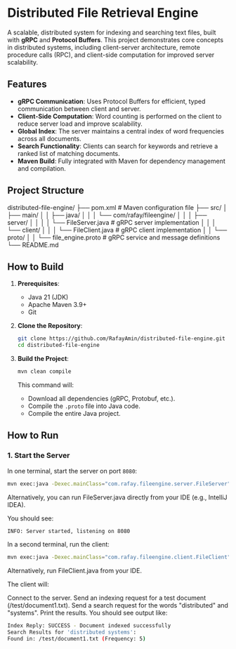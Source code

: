 # Distributed File Retrieval Engine

A scalable, distributed system for indexing and searching text files, built with **gRPC** and **Protocol Buffers**. This project demonstrates core concepts in distributed systems, including client-server architecture, remote procedure calls (RPC), and client-side computation for improved server scalability.

## Features

- **gRPC Communication**: Uses Protocol Buffers for efficient, typed communication between client and server.
- **Client-Side Computation**: Word counting is performed on the client to reduce server load and improve scalability.
- **Global Index**: The server maintains a central index of word frequencies across all documents.
- **Search Functionality**: Clients can search for keywords and retrieve a ranked list of matching documents.
- **Maven Build**: Fully integrated with Maven for dependency management and compilation.

## Project Structure
distributed-file-engine/
├── pom.xml # Maven configuration file
├── src/
│ ├── main/
│ │ ├── java/
│ │ │ └── com/rafay/fileengine/
│ │ │ ├── server/
│ │ │ │ └── FileServer.java # gRPC server implementation
│ │ │ └── client/
│ │ │ └── FileClient.java # gRPC client implementation
│ │ └── proto/
│ │ └── file_engine.proto # gRPC service and message definitions
└── README.md

## How to Build

1.  **Prerequisites**:
    - Java 21 (JDK)
    - Apache Maven 3.9+
    - Git

2.  **Clone the Repository**:
    ```bash
    git clone https://github.com/RafayAmin/distributed-file-engine.git
    cd distributed-file-engine
    ```

3.  **Build the Project**:
    ```bash
    mvn clean compile
    ```
    This command will:
    - Download all dependencies (gRPC, Protobuf, etc.).
    - Compile the `.proto` file into Java code.
    - Compile the entire Java project.

## How to Run

### 1. Start the Server

In one terminal, start the server on port `8080`:

```bash
mvn exec:java -Dexec.mainClass="com.rafay.fileengine.server.FileServer"
```
Alternatively, you can run FileServer.java directly from your IDE (e.g., IntelliJ IDEA).

You should see:
```bash
INFO: Server started, listening on 8080
```

In a second terminal, run the client:
```bash
mvn exec:java -Dexec.mainClass="com.rafay.fileengine.client.FileClient"
```
Alternatively, run FileClient.java from your IDE.

The client will:

Connect to the server.
Send an indexing request for a test document (/test/document1.txt).
Send a search request for the words "distributed" and "systems".
Print the results.
You should see output like:
```bash
Index Reply: SUCCESS - Document indexed successfully
Search Results for 'distributed systems':
Found in: /test/document1.txt (Frequency: 5)
```
